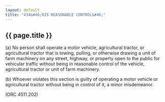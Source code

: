 ```yaml
---
layout: default 
title: "434&#46;025 REASONABLE CONTROL&#46;"
---
```


{{ page.title }}
----------------

​(a) No person shall operate a motor vehicle, agricultural tractor, or
agricultural tractor that is towing, pulling, or otherwise drawing a
unit of farm machinery on any street, highway, or property open to the
public for vehicular traffic without being in reasonable control of the
vehicle, agricultural tractor or unit of farm machinery.

​(b) Whoever violates this section is guilty of operating a motor
vehicle or agricultural tractor without being in control of it, a minor
misdemeanor.

(ORC 4511.202)
